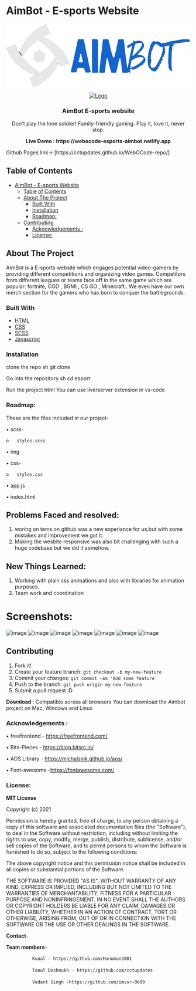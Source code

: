 # AimBot - E-sports Website
<!-- PROJECT LOGO -->
<img align='center' src="./img/logo.png"/>
<br />
<p align="center">
  <a href="">
    <img src="https://images.unsplash.com/photo-1542751371-adc38448a05e?ixid=MnwxMjA3fDB8MHxzZWFyY2h8MXx8ZXNwb3J0c3xlbnwwfHwwfHw%3D&ixlib=rb-1.2.1&auto=format&fit=crop&w=800&q=60" alt="Logo" width="80" height="80">
  </a>

  <h3 align="center">AimBot E-sports website</h3>

  <p align="center">
    Don't play the lone soldier! Family-friendly gaming. Play it, love it, never stop.
    <br />

  </p>
</p>

<p align='center'><b>Live Demo : <a>https://webocode-esports-aimbot.netlify.app </a> </b></p>
Github Pages link-> [https://cctupdates.github.io/WebOCode-repo/]


<!-- TABLE OF CONTENTS -->
## Table of Contents

- [AimBot - E-sports Website](#aimbot---e-sports-website)
  - [Table of Contents](#table-of-contents)
  - [About The Project](#about-the-project)
    - [Built With](#built-with)
    - [Installation](#installation)
    - [Roadmap:](#roadmap)
  - [Contributing](#contributing)
    - [Acknowledgements :](#acknowledgements-)
    - [License:](#license)



<!-- ABOUT THE PROJECT -->
## About The Project

AimBot is a E-sports website which engages potential video-gamers by providing different competitions and organizing video games.
Competitors from different leagues or teams face off in the same game which are popular:
fortnite, COD , BGMI , CS GO , Minecraft..
We even have our own merch section for the gamers who has born to conquer the battlegrounds .

### Built With

* [HTML](https://www.w3schools.com/html/)
* [CSS](https://www.w3schools.com/css/)
* [SCSS](https://www.w3schools.com/scss/)
* [Javascript](https://developer.mozilla.org/en-US/docs/Web/JavaScript)


### Installation

clone the repo
sh
git clone 

Go into the repository
sh
cd esport


Run the project
html
You can use liverserver extension in vs-code





 
 ### Roadmap:

These are the files included in our project-

•	scss-

    o	styles.scss

•	img

•	css- 

	o	styles.css



•	app.js

•	index.html


## Problems Faced and resolved:
1. woring on tems on github was a new experiance for us,but with some mistakes and improvement we got it.
2. Making the wesbite responsive was also bit challenging with such a huge codebase but we did it somehow.

## New Things Learned:
1. Working with plain css animations and also with libraries for animation purposes.
2. Team work and coordination

# Screenshots:
![image](https://user-images.githubusercontent.com/50107470/123552315-37b97f00-d793-11eb-8e09-2fb6fad0984c.png)
![image](https://user-images.githubusercontent.com/50107470/123552323-41db7d80-d793-11eb-9929-cca9bd87d85f.png)
![image](https://user-images.githubusercontent.com/50107470/123552338-4d2ea900-d793-11eb-8b85-38a982675097.png)
![image](https://user-images.githubusercontent.com/50107470/123552330-4869f500-d793-11eb-819b-e1ed4bd77c87.png)
![image](https://user-images.githubusercontent.com/50107470/123552341-50299980-d793-11eb-95b9-c54c661b5f64.png)
![image](https://user-images.githubusercontent.com/50107470/123552360-60da0f80-d793-11eb-958b-3d4b3730c785.png)
![image](https://user-images.githubusercontent.com/50107470/123552319-3d16c980-d793-11eb-9b14-516c57234cd8.png)



## Contributing
1. Fork it!
2. Create your feature branch: `git checkout -b my-new-feature`
3. Commit your changes: `git commit -am 'Add some feature'`
4. Push to the branch: `git push origin my-new-feature`
5. Submit a pull request :D

**Download** :
Compatible across all browsers
You can download the Aimbot project on Mac, Windows and Linux

### Acknowledgements :

•	freefrontend - https://freefrontend.com/

•	Bits-Pieces - https://blog.bitsrc.io/

•	AOS Library - https://michalsnik.github.io/aos/

•	Font-awesome -https://fontawesome.com/




### License:

**MIT License**

Copyright (c) 2021

Permission is hereby granted, free of charge, to any person obtaining a copy
of this software and associated documentation files (the "Software"), to deal
in the Software without restriction, including without limiting the rights
to use, copy, modify, merge, publish, distribute, sublicense, and/or sell
copies of the Software, and to permit persons to whom the Software is
furnished to do so, subject to the following conditions:

The above copyright notice and this permission notice shall be included in all
copies or substantial portions of the Software.

THE SOFTWARE IS PROVIDED "AS IS", WITHOUT WARRANTY OF ANY KIND, EXPRESS OR
IMPLIED, INCLUDING BUT NOT LIMITED TO THE WARRANTIES OF MERCHANTABILITY,
FITNESS FOR A PARTICULAR PURPOSE AND NONINFRINGEMENT. IN NO EVENT SHALL THE
AUTHORS OR COPYRIGHT HOLDERS BE LIABLE FOR ANY CLAIM, DAMAGES OR OTHER
LIABILITY, WHETHER IN AN ACTION OF CONTRACT, TORT OR OTHERWISE, ARISING FROM,
OUT OF OR IN CONNECTION WITH THE SOFTWARE OR THE USE OR OTHER DEALINGS IN THE
SOFTWARE.

**Contact**-

**Team members**- 

			  
              Kunal - https://github.com/Hanuman2001
              
              Tanul Deshmukh - https://github.com/cctupdates

	          Vedant Singh -https://github.com/imvsr-0609
